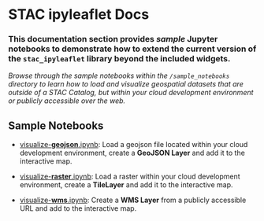 # STAC ipyleaflet Docs

### This documentation section provides *sample* Jupyter notebooks to demonstrate how to extend the current version of the `stac_ipyleaflet` library beyond the included widgets. 

_Browse through the sample notebooks within the `/sample_notebooks` directory to learn how to load and visualize geospatial datasets that are outside of a STAC Catalog, but within your cloud development environment or publicly accessible over the web._



## Sample Notebooks

- [visualize-**geojson**.ipynb](./sample_notebooks/visualize-geojson.ipynb): Load a geojson file located within your cloud development environment, create a **GeoJSON Layer** and add it to the interactive map.

- [visualize-**raster**.ipynb](./sample_notebooks/visualize-raster.ipynb): Load a raster within your cloud development environment, create a **TileLayer** and add it to the interactive map.

- [visualize-**wms**.ipynb](./sample_notebooks/visualize-geojson.ipynb): Create a **WMS Layer** from a publicly accessible URL and add to the interactive map.




